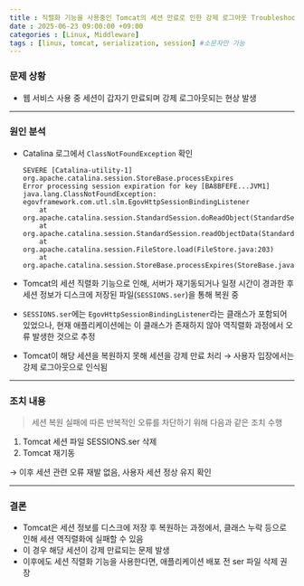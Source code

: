 ```yaml
---
title : 직렬화 기능을 사용중인 Tomcat의 세션 만료로 인한 강제 로그아웃 Troubleshooting
date : 2025-06-23 09:00:00 +09:00
categories : [Linux, Middleware]
tags : [linux, tomcat, serialization, session] #소문자만 가능
---
```


### 문제 상황

- 웹 서비스 사용 중 세션이 갑자기 만료되며 강제 로그아웃되는 현상 발생

---

### 원인 분석

- Catalina 로그에서 `ClassNotFoundException` 확인
    
    ```
    SEVERE [Catalina-utility-1] org.apache.catalina.session.StoreBase.processExpires
    Error processing session expiration for key [BA8BFEFE...JVM1]
    java.lang.ClassNotFoundException: egovframework.com.utl.slm.EgovHttpSessionBindingListener
    	at org.apache.catalina.session.StandardSession.doReadObject(StandardSession.java:1268)
    	at org.apache.catalina.session.StandardSession.readObjectData(StandardSession.java:846)
    	at org.apache.catalina.session.FileStore.load(FileStore.java:203)
    	at org.apache.catalina.session.StoreBase.processExpires(StoreBase.java:138)
    ```
    
- Tomcat의 세션 직렬화 기능으로 인해, 서버가 재기동되거나 일정 시간이 경과한 후 세션 정보가 디스크에 저장된 파일(`SESSIONS.ser`)을 통해 복원 중
- `SESSIONS.ser`에는 `EgovHttpSessionBindingListener`라는 클래스가 포함되어 있었으나, 현재 애플리케이션에는 이 클래스가 존재하지 않아 역직렬화 과정에서 오류 발생한 것으로 추정
- Tomcat이 해당 세션을 복원하지 못해 세션을 강제 만료 처리 → 사용자 입장에서는 강제 로그아웃으로 인식됨

---

### 조치 내용

> 세션 복원 실패에 따른 반복적인 오류를 차단하기 위해 다음과 같은 조치 수행
> 
1. Tomcat 세션 파일 SESSIONS.ser 삭제
2. Tomcat 재기동

→ 이후 세션 관련 오류 재발 없음, 사용자 세션 정상 유지 확인

---

### 결론

- Tomcat은 세션 정보를 디스크에 저장 후 복원하는 과정에서, 클래스 누락 등으로 인해 세션 역직렬화에 실패할 수 있음
- 이 경우 해당 세션이 강제 만료되는 문제 발생
- 이후에도 세션 직렬화 기능을 사용한다면, 애플리케이션 배포 전 ser 파일 삭제 권장